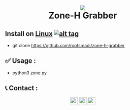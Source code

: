<h1 align="center">
  <br>
  <a href="https://github.com/rootsmadi/zone-h-grabber"><img src="https://g.top4top.io/p_2079t2woi1.png"></a>
  <br>
  Zone-H Grabber
  <br>
</h1>

## Install on [Linux](https://wikipedia.org/wiki/Linux) [![alt tag](http://icons.iconarchive.com/icons/dakirby309/simply-styled/32/OS-Linux-icon.png)](https://fr.wikipedia.org/wiki/Linux)
- git clone https://github.com/rootsmadi/zone-h-grabber

## ✅ Usage : 
- python3 zone.py
 
## 📞 Contact :
<p align="center">
<a href="https://instagram.com/smadixd" target="blank"><img align="center" src="https://cdn.jsdelivr.net/npm/simple-icons@3.0.1/icons/instagram.svg" alt="smadi" height="25" width="25" /></a>
<a href="https://linkedin.com/in/saud-smadi" target="blank"><img align="center" src="https://cdn.jsdelivr.net/npm/simple-icons@3.0.1/icons/linkedin.svg" alt="smadi" height="25" width="25" /></a>
<a href="https://t.me/rootsmadi" target="blank"><img align="center" src="https://cdn.jsdelivr.net/npm/simple-icons@3.0.1/icons/telegram.svg" alt="smadi" height="25" width="25" /></a>
</p>
